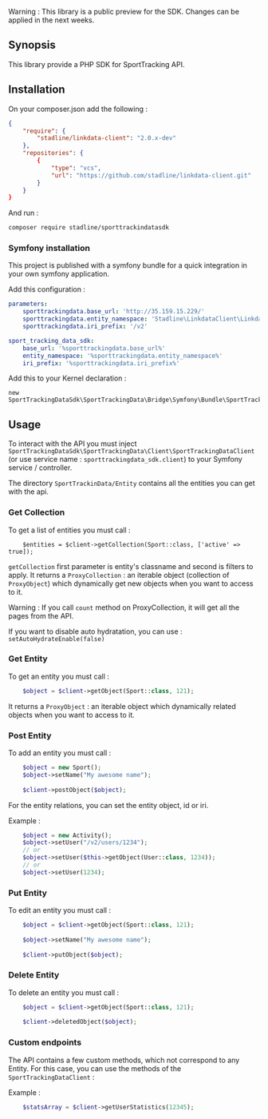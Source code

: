 Warning : This library is a public preview for the SDK. Changes can be applied in the next weeks. 

## Synopsis

This library provide a PHP SDK for SportTracking API.  

## Installation

On your composer.json add the following : 
```json
{
    "require": {
        "stadline/linkdata-client": "2.0.x-dev"
    },
    "repositories": {
        {
            "type": "vcs",
            "url": "https://github.com/stadline/linkdata-client.git"
        }
    }
}
```

And run : 
```bash
composer require stadline/sporttrackindatasdk
```

### Symfony installation 

This project is published with a symfony bundle for a quick integration in your own symfony application.

Add this configuration : 
```yaml
parameters: 
    sporttrackingdata.base_url: 'http://35.159.15.229/'
    sporttrackingdata.entity_namespace: 'Stadline\LinkdataClient\Linkdata\Entity'
    sporttrackingdata.iri_prefix: '/v2'

sport_tracking_data_sdk:
    base_url: '%sporttrackingdata.base_url%'
    entity_namespace: '%sporttrackingdata.entity_namespace%'
    iri_prefix: '%sporttrackingdata.iri_prefix%'
```

Add this to your Kernel declaration : 
```
new SportTrackingDataSdk\SportTrackingData\Bridge\Symfony\Bundle\SportTrackingDataSdkBundle()
```


## Usage

To interact with the API you must inject `SportTrackingDataSdk\SportTrackingData\Client\SportTrackingDataClient` (or use service name : `sporttrackingdata_sdk.client`) to your Symfony service / controller.

The directory `SportTrackinData/Entity` contains all the entities you can get with the api.

### Get Collection 

To get a list of entities you must call :

```
    $entities = $client->getCollection(Sport::class, ['active' => true]);
```

`getCollection` first parameter is entity's classname and second is filters to apply.
It returns a `ProxyCollection` : an iterable object (collection of `ProxyObject`) which dynamically get new objects when you want to access to it.

Warning : If you call `count` method on ProxyCollection, it will get all the pages from the API.

If you want to disable auto hydratation, you can use : `setAutoHydrateEnable(false)`

### Get Entity

To get an entity you must call :

```php
    $object = $client->getObject(Sport::class, 121);
```

It returns a `ProxyObject` : an iterable object which dynamically related objects when you want to access to it.

### Post Entity

To add an entity you must call :

```php
    $object = new Sport();
    $object->setName("My awesome name");
    
    $client->postObject($object);
```

For the entity relations, you can set the entity object, id or iri. 

Example : 
```php
    $object = new Activity();
    $object->setUser("/v2/users/1234");
    // or 
    $object->setUser($this->getObject(User::class, 1234));
    // or 
    $object->setUser(1234);
```

### Put Entity

To edit an entity you must call :

```php
    $object = $client->getObject(Sport::class, 121);
    
    $object->setName("My awesome name");
    
    $client->putObject($object);
```

### Delete Entity

To delete an entity you must call :

```php
    $object = $client->getObject(Sport::class, 121);
    
    $client->deletedObject($object);
```

### Custom endpoints

The API contains a few custom methods, which not correspond to any Entity. For this case, you can use the methods of the `SportTrackingDataClient` :

Example : 

```php
    $statsArray = $client->getUserStatistics(12345); 
```
